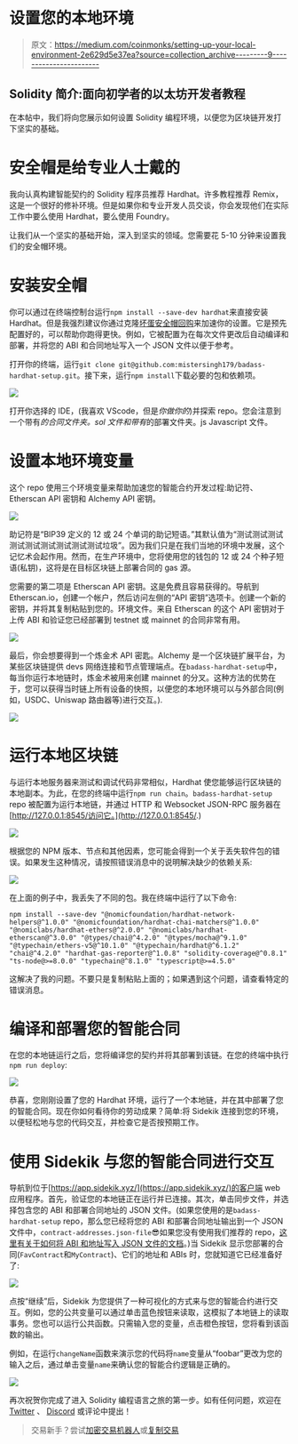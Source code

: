 # 设置您的本地环境

> 原文：<https://medium.com/coinmonks/setting-up-your-local-environment-2e629d5e37ea?source=collection_archive---------9----------------------->

## Solidity 简介:面向初学者的以太坊开发者教程

在本帖中，我们将向您展示如何设置 Solidity 编程环境，以便您为区块链开发打下坚实的基础。

# 安全帽是给专业人士戴的

我向认真构建智能契约的 Solidity 程序员推荐 Hardhat。许多教程推荐 Remix，这是一个很好的修补环境。但是如果你和专业开发人员交谈，你会发现他们在实际工作中要么使用 Hardhat，要么使用 Foundry。

让我们从一个坚实的基础开始，深入到坚实的领域。您需要花 5-10 分钟来设置我们的安全帽环境。

# 安装安全帽

你可以通过在终端控制台运行`npm install --save-dev hardhat`来直接安装 Hardhat。但是我强烈建议你通过克隆[坏蛋安全帽回购](https://github.com/mistersingh179/badass-hardhat-setup)来加速你的设置。它是预先配置好的，可以帮助你跑得更快。例如，它被配置为在每次文件更改后自动编译和部署，并将您的 ABI 和合同地址写入一个 JSON 文件以便于参考。

打开你的终端，运行`git clone git@github.com:mistersingh179/badass-hardhat-setup.git`。接下来，运行`npm install`下载必要的包和依赖项。

![](img/6a2ea7db3cda6f1ebf5f0f57a5ee56ac.png)

打开你选择的 IDE，(我喜欢 VScode，但是*你做你的*)并探索 repo。您会注意到一个带有*的合同文件夹。sol 文件和带有*的部署文件夹。js Javascript 文件。

# 设置本地环境变量

这个 repo 使用三个环境变量来帮助加速您的智能合约开发过程:助记符、Etherscan API 密钥和 Alchemy API 密钥。

![](img/439f1201bb3ebd1702b803dd537a3791.png)

助记符是“BIP39 定义的 12 或 24 个单词的助记短语。”其默认值为“测试测试测试测试测试测试测试测试测试垃圾”。因为我们只是在我们当地的环境中发展，这个记忆术会起作用。然而，在生产环境中，您将使用您的钱包的 12 或 24 个种子短语(私钥)，这将是在目标区块链上部署合同的 gas 源。

您需要的第二项是 Etherscan API 密钥。这是免费且容易获得的。导航到 Etherscan.io，创建一个帐户，然后访问左侧的“API 密钥”选项卡。创建一个新的密钥，并将其复制粘贴到您的。环境文件。来自 Etherscan 的这个 API 密钥对于上传 ABI 和验证您已经部署到 testnet 或 mainnet 的合同非常有用。

![](img/083287a416c353abfd25f2c1ace9b56a.png)

最后，你会想要得到一个炼金术 API 密匙。Alchemy 是一个区块链扩展平台，为某些区块链提供 devs 网络连接和节点管理端点。在`badass-hardhat-setup`中，每当你运行本地链时，炼金术被用来创建 mainnet 的分叉。这种方法的优势在于，您可以获得当时链上所有设备的快照，以便您的本地环境可以与外部合同(例如，USDC、Uniswap 路由器等)进行交互。).

![](img/e108fa5b032eedafcce0fa619cc371d6.png)

# 运行本地区块链

与运行本地服务器来测试和调试代码非常相似，Hardhat 使您能够运行区块链的本地副本。为此，在您的终端中运行`npm run chain`。`badass-hardhat-setup` repo 被配置为运行本地链，并通过 HTTP 和 Websocket JSON-RPC 服务器在 [http://127.0.0.1:8545/访问它。](http://127.0.0.1:8545/.)

![](img/bad28eee65cb6e953f37ccad6879cee7.png)

根据您的 NPM 版本、节点和其他因素，您可能会得到一个关于丢失软件包的错误。如果发生这种情况，请按照错误消息中的说明解决缺少的依赖关系:

![](img/626064c6b71c04e8675d17927ee911ab.png)

在上面的例子中，我丢失了不同的包。我在终端中运行了以下命令:

`npm install --save-dev "@nomicfoundation/hardhat-network-helpers@^1.0.0" "@nomicfoundation/hardhat-chai-matchers@^1.0.0" "@nomiclabs/hardhat-ethers@^2.0.0" "@nomiclabs/hardhat-etherscan@^3.0.0" "@types/chai@^4.2.0" "@types/mocha@^9.1.0" "@typechain/ethers-v5@^10.1.0" "@typechain/hardhat@^6.1.2" "chai@^4.2.0" "hardhat-gas-reporter@^1.0.8" "solidity-coverage@^0.8.1" "ts-node@>=8.0.0" "typechain@^8.1.0" "typescript@>=4.5.0"`

这解决了我的问题。不要只是复制粘贴上面的；如果遇到这个问题，请查看特定的错误消息。

# 编译和部署您的智能合同

在您的本地链运行之后，您将编译您的契约并将其部署到该链。在您的终端中执行`npm run deploy`:

![](img/e469ba8f29a6fa0f5cfc8c7399dd2d06.png)

恭喜，您刚刚设置了您的 Hardhat 环境，运行了一个本地链，并在其中部署了您的智能合同。现在你如何看待你的劳动成果？简单:将 Sidekik 连接到您的环境，以便轻松地与您的代码交互，并检查它是否按预期工作。

# 使用 Sidekik 与您的智能合同进行交互

导航到位于[https://app.sidekik.xyz/](https://app.sidekik.xyz/)的客户端 web 应用程序。首先，验证您的本地链正在运行并已连接。其次，单击同步文件，并选择包含您的 ABI 和部署合同地址的 JSON 文件。(如果您使用的是`badass-hardhat-setup` repo，那么您已经将您的 ABI 和部署合同地址输出到一个 JSON 文件中，`contract-addresses.json-file`😎如果您没有使用我们推荐的 repo，[这里有关于如何将 ABI 和地址写入 JSON 文件的文档](https://docs.sidekik.xyz/setup/overview/how-to-save-contract-addresses-to-disk)。)当 Sidekik 显示您部署的合同(`FavContract`和`MyContract`)、它们的地址和 ABIs 时，您就知道它已经准备好了:

![](img/f2bd5649daf361fae04349776231789e.png)

点按“继续”后，Sidekik 为您提供了一种可视化的方式来与您的智能合约进行交互。例如，您的公共变量可以通过单击蓝色按钮来读取，这模拟了本地链上的读取事务。您也可以运行公共函数。只需输入您的变量，点击橙色按钮，您将看到该函数的输出。

例如，在运行`changeName`函数来演示您的代码将`name`变量从“foobar”更改为您的输入之后，通过单击变量`name`来确认您的智能合约逻辑是正确的。

![](img/08413ea3f52763f7ea8abe5d26053404.png)

再次祝贺你完成了进入 Solidity 编程语言之旅的第一步。如有任何问题，欢迎在 [Twitter](https://twitter.com/sidekik_xyz) 、 [Discord](https://discord.gg/yjYSbyapkg) 或评论中提出！

> 交易新手？尝试[加密交易机器人](/coinmonks/crypto-trading-bot-c2ffce8acb2a)或[复制交易](/coinmonks/top-10-crypto-copy-trading-platforms-for-beginners-d0c37c7d698c)
